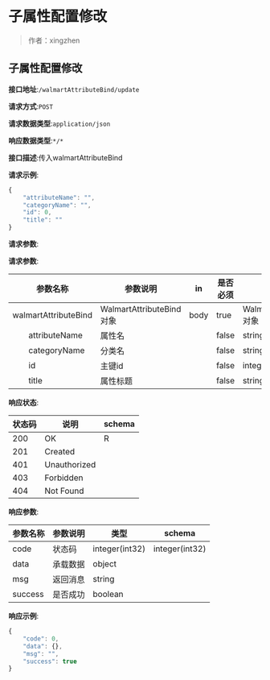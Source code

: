 # 子属性配置修改

> 作者：xingzhen

## 子属性配置修改


**接口地址**:`/walmartAttributeBind/update`


**请求方式**:`POST`


**请求数据类型**:`application/json`


**响应数据类型**:`*/*`


**接口描述**:传入walmartAttributeBind


**请求示例**:


```javascript
{
	"attributeName": "",
	"categoryName": "",
	"id": 0,
	"title": ""
}
```


**请求参数**:


**请求参数**:


| 参数名称 | 参数说明 | in    | 是否必须 | 数据类型 | schema |
| -------- | -------- | ----- | -------- | -------- | ------ |
|walmartAttributeBind|WalmartAttributeBind对象|body|true|WalmartAttributeBind对象|WalmartAttributeBind对象|
|&emsp;&emsp;attributeName|属性名||false|string||
|&emsp;&emsp;categoryName|分类名||false|string||
|&emsp;&emsp;id|主键id||false|integer(int64)||
|&emsp;&emsp;title|属性标题||false|string||


**响应状态**:


| 状态码 | 说明 | schema |
| -------- | -------- | ----- | 
|200|OK|R|
|201|Created||
|401|Unauthorized||
|403|Forbidden||
|404|Not Found||


**响应参数**:


| 参数名称 | 参数说明 | 类型 | schema |
| -------- | -------- | ----- |----- | 
|code|状态码|integer(int32)|integer(int32)|
|data|承载数据|object||
|msg|返回消息|string||
|success|是否成功|boolean||


**响应示例**:
```javascript
{
	"code": 0,
	"data": {},
	"msg": "",
	"success": true
}
```